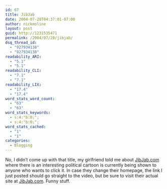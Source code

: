 ```yaml
---
id: 67
title: JibJab
date: 2004-07-28T04:37:01-07:00
author: nickmoline
layout: post
guid: http://1231535471
permalink: /2004/07/28/jibjab/
dsq_thread_id:
  - "927934138"
  - "927934138"
readability_ARI:
  - "5.1"
  - "5.1"
readability_CLI:
  - "7.1"
  - "7.1"
readability_LIX:
  - "17.4"
  - "17.4"
word_stats_word_count:
  - "63"
  - "63"
word_stats_keywords:
  - s:4:"b:0;";
  - s:4:"b:0;";
word_stats_cached:
  - "1"
  - "1"
categories:
  - Blogging
---
```

No, I didn&#8217;t come up with that title, my girlfriend told me about [JibJab.com](http://JibJab.com "JibJab") where there is an interesting political cartoon is currently being shown to anyone who wants to click it. In case they change their homepage, the link I just posted should go straight to the video, but be sure to visit their actual site at [JibJab.com](http://JibJab.com). Funny stuff.